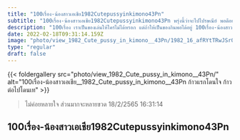 ```yaml
---
title: "100เรื่อง-น้องสาวเอเชีย1982Cutepussyinkimono43Pn"
subtitle: "100เรื่อง-น้องสาวเอเชีย1982Cutepussyinkimono43Pn พรุ่งนี้ว่าจะไปไปรษณีย์ พอดีอยากส่งสายตาให้เธอ"
description: "100เรื่อง เราเป็นของเล่นให้ใครไม่ได้หรอก แต่ถ้าให้เป็นของกินพอได้อยู่ 100เรื่อง-น้องสาวเอเชีย1982Cutepussyinkimono43Pn 18/2/2565 16:31:14"
date: 2022-02-18T09:31:14.159Z
image: "photo/view_1982_Cute_pussy_in_kimono__43Pn/1982_16_afRYtTRwJSrOR2ws0yus.jpg"
type: "regular"
draft: false
---
```


{{< foldergallery src="photo/view_1982_Cute_pussy_in_kimono__43Pn/" alt="100เรื่อง-น้องสาวเอเชีย__1982_Cute_pussy_in_kimono__43Pn ก้าวแรกโดนใจ ก้าวต่อไปโดนเท" >}}


> ไม่ค่อยหลายใจ ส่วนมากจะหลายขวด 18/2/2565 16:31:14

## 100เรื่อง-น้องสาวเอเชีย1982Cutepussyinkimono43Pn

